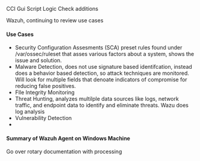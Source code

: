 CCI Gui Script Logic Check additions

Wazuh, continuing to review use cases
#### Use Cases
- Security Configuration Assesments (SCA) preset rules found under /var/ossec/ruleset that asses various factors about a system, shows the issue and solution.
- Malware Detection, does not use signature based identifcation, instead does a behavior based detection, so attack techniques are monitored. Will look for multiple fields that denoate indicators of compromise for reducing false positives.
- FIle Integrity Monitoring
- Threat Hunting, analyzes multilple data sources like logs, network traffic, and endpoint data to identify and eliminate threats. Wazu does log analysis
- Vulnerability Detection
- 



#### Summary of Wazuh Agent on Windows Machine
	


Go over rotary documentation with processing
